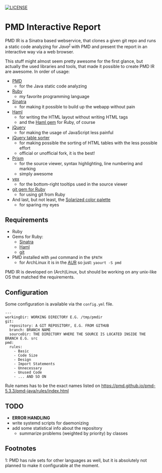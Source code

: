 [![LICENSE](https://img.shields.io/badge/license-MIT-blue.svg)](./LICENSE)


# PMD Interactive Report

PMD IR is a Sinatra based webservice, that clones a given git repo and runs a static code analyzing for *Java<sup>[1](#myfootnote1)</sup>* with PMD and present the report in an interactive way via a web browser.

This stuff might almost seem pretty awesome for the first glance, but actually the used libraries and tools, that made it possible to create PMD IR are awesome. In order of usage:

* [PMD](https://pmd.github.io/) 
	* for the Java static code analyzing
* [Ruby](https://www.ruby-lang.org/en/)
	* my favorite programming language 
* [Sinatra](http://www.sinatrarb.com/)
	* for making it possible to build up the webapp without pain
* [Haml](http://haml.info/)
	* for writing the HTML layout without writing HTML tags
	* and the [Haml gem](https://rubygems.org/gems/haml) for Ruby, of course
* [jQuery](https://jquery.com/)
	* for making the usage of JavaScript less painful
* [jQuery table sorter](https://mottie.github.io/tablesorter/docs/index.html)
	* for making possible the sorting of HTML tables with the less possible effort
	* official or unofficial fork, it is the best!
* [Prism](http://prismjs.com/index.html)
	* for the source viewer, syntax highlighting, line numbering and marking
	* simply awesome
* [vex](https://github.com/hubspot/vex)
	* for the bottom-right tooltips used in the source viewer
* [git gem for Ruby](https://github.com/schacon/ruby-git)
	* for using git from Ruby
* And last, but not least, the [Solarized color palette](http://ethanschoonover.com/solarized)
	* for sparing my eyes

## Requirements

* Ruby
* Gems for Ruby:
	* [Sinatra](https://rubygems.org/gems/sinatra)
	* [Haml](https://rubygems.org/gems/haml)
	* [git](https://rubygems.org/gems/git)
* PMD installed with `pmd` command in the `$PATH`
	* for ArchLinux it is in the [AUR](https://aur.archlinux.org/packages/pmd/) so just: `yaourt -S pmd`

PMD IR is developed on (Arch)Linux, but should be working on any unix-like OS that matched the requirements.

## Configuration

Some configuration is available via the `config.yml` file.

```
---
workingDir: WORKING DIRECTORY E.G. /tmp/pmdir
git:
  repository: A GIT REPOSITORY, E.G. FROM GITHUB
  branch: BRANCH NAME
  sourceDir: THE DIRECTORY WHERE THE SOURCE IS LOCATED INSIDE THE BRANCH E.G. src
pmd:
  rules:
    - Basic
    - Code Size
    - Design
    - Import Statements
    - Unnecessary
    - Unused Code
    - ... AND SO ON
```

Rule names has to be the exact names listed on https://pmd.github.io/pmd-5.3.3/pmd-java/rules/index.html

## TODO

* **ERROR HANDLING**
* write systemd scripts for daemonizing
* add some statistical info about the repository
	* summarize problems (weighted by priority) by classes

## Footnotes
<a name="myfootnote1">1</a>: PMD has rule sets for other languages as well, but it is absolutely not planned to make it configurable at the moment.